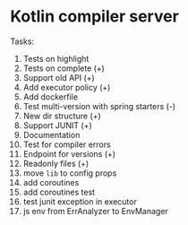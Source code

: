 # Kotlin compiler server

Tasks:

1) Tests on highlight
2) Tests on complete (+)
3) Support old API (+)
4) Add executor policy (+)
5) Add dockerfile
6) Test multi-version with spring starters (-)
7) New dir structure (+)
8) Support JUNIT (+)
9) Documentation
10) Test for compiler errors
12) Endpoint for versions (+)
13) Readonly files (+)
14) move `lib` to  config props
15) add coroutines 
16) add coroutines test
17) test junit exception in executor
18) js env from ErrAnalyzer to EnvManager
